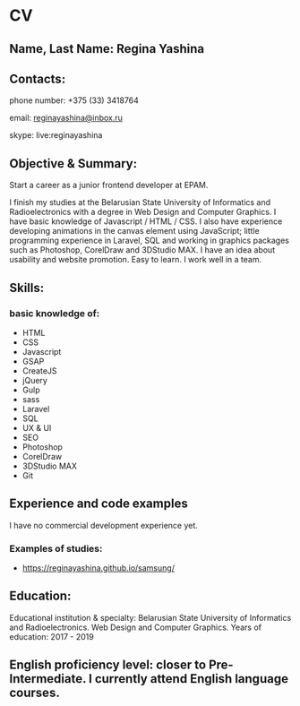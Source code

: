 # CV

## Name, Last Name: Regina Yashina 

## Contacts: 
phone number: +375 (33) 3418764

email: reginayashina@inbox.ru 

skype: live:reginayashina

## Objective & Summary:
Start a career as a junior frontend developer at EPAM.

I finish my studies at the Belarusian State University of Informatics and Radioelectronics with a degree in Web Design and Computer Graphics. I have basic knowledge of Javascript / HTML / CSS. I also have experience developing animations in the canvas element using JavaScript; little programming experience in Laravel, SQL and working in graphics packages such as Photoshop, CorelDraw and 3DStudio MAX. I have an idea about usability and website promotion.
Easy to learn. I work well in a team. 

## Skills:
### basic knowledge of:
- HTML
- CSS
- Javascript
- GSAP
- CreateJS
- jQuery
- Gulp
- sass
- Laravel
- SQL
- UX & UI
- SEO
- Photoshop
- CorelDraw
- 3DStudio MAX
- Git

## Experience and code examples
I have no commercial development experience yet.

### Examples of studies:
- <https://reginayashina.github.io/samsung/>

## Education:
Educational institution & specialty: Belarusian State University of Informatics and Radioelectronics. Web Design and Computer Graphics.
Years of education: 2017 - 2019

## English proficiency level: closer to Pre-Intermediate. I currently attend English language courses.